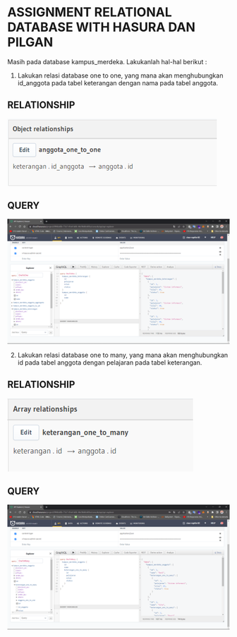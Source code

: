 # ASSIGNMENT RELATIONAL DATABASE WITH HASURA DAN PILGAN

Masih pada database kampus_merdeka. Lakukanlah hal-hal berikut :

1. Lakukan relasi database one to one, yang mana akan menghubungkan id_anggota pada tabel keterangan dengan nama pada tabel anggota.

## RELATIONSHIP

![image](<../screenshoots/soal%201%20(relationship).png>)

## QUERY

![image](<../screenshoots/soal%201%20(query).png>)

2. Lakukan relasi database one to many, yang mana akan menghubungkan id pada tabel anggota dengan pelajaran pada tabel keterangan.

## RELATIONSHIP

![image](<../screenshoots/soal%202%20(relationship).png>)

## QUERY

![image](<../screenshoots/soal%202%20(query).png>)
